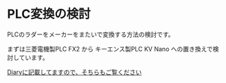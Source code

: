 # PLC変換の検討

PLCのラダーをメーカーをまたいで変換する方法の検討です。

まずは三菱電機製PLC FX2 から キーエンス製PLC KV Nano への置き換えで検討しています。

[Diaryに記載してますので、そちらもご覧ください](http://diary.itosoft.com/?category=PLC%E9%96%93%E3%81%AE%E5%A4%89%E6%8F%9B)

